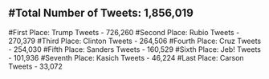 #Total Number of Tweets: 1,856,019 
---
#First Place: Trump Tweets - 726,260
#Second Place: Rubio Tweets - 270,379
#Third Place: Clinton Tweets - 264,506
#Fourth Place: Cruz Tweets - 254,030
#Fifth Place: Sanders Tweets - 160,529
#Sixth Place: Jeb! Tweets - 101,936
#Seventh Place: Kasich Tweets - 46,224
#Last Place: Carson Tweets - 33,072
